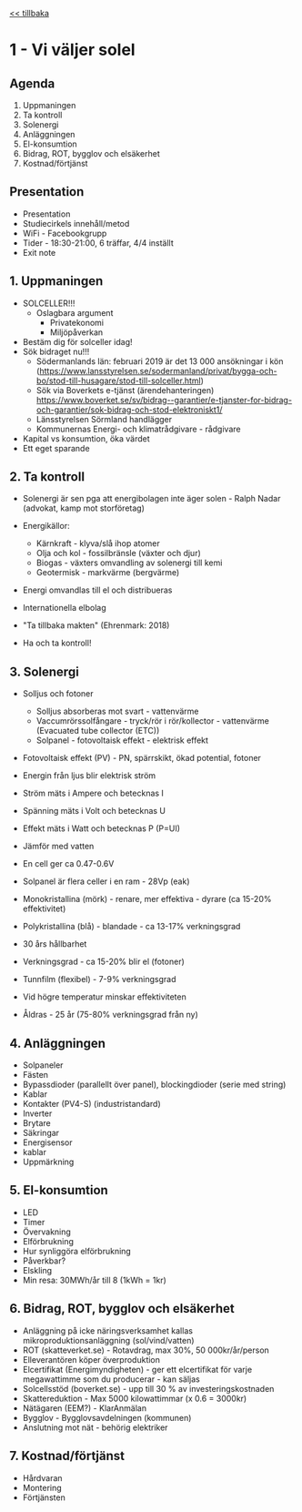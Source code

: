 <a href="README.md"><< tillbaka</a>
# 1 - Vi väljer solel

## Agenda

1. Uppmaningen
2. Ta kontroll
2. Solenergi
2. Anläggningen
2. El-konsumtion
2. Bidrag, ROT, bygglov och elsäkerhet
2. Kostnad/förtjänst

## Presentation
* Presentation 
* Studiecirkels innehåll/metod
* WiFi - Facebookgrupp
* Tider - 18:30-21:00, 6 träffar, 4/4 inställt
* Exit note

## 1. Uppmaningen
* SOLCELLER!!!
    - Oslagbara argument
        - Privatekonomi
        - Miljöpåverkan
* Bestäm dig för solceller idag!
* Sök bidraget nu!!!
    - Södermanlands län: februari 2019 är det 13 000 ansökningar i kön
      (https://www.lansstyrelsen.se/sodermanland/privat/bygga-och-bo/stod-till-husagare/stod-till-solceller.html)
    - Sök via Boverkets e-tjänst (ärendehanteringen)
      https://www.boverket.se/sv/bidrag--garantier/e-tjanster-for-bidrag-och-garantier/sok-bidrag-och-stod-elektroniskt1/
    - Länsstyrelsen Sörmland handlägger
    - Kommunernas Energi- och klimatrådgivare - rådgivare
* Kapital vs konsumtion, öka värdet
* Ett eget sparande

## 2. Ta kontroll
* Solenergi är sen pga att energibolagen inte äger solen - Ralph Nadar (advokat, kamp mot storföretag)
* Energikällor: 
    - Kärnkraft - klyva/slå ihop atomer
    - Olja och kol - fossilbränsle (växter och djur)
    - Biogas - växters omvandling av solenergi till kemi
    - Geotermisk - markvärme (bergvärme)
 
* Energi omvandlas till el och distribueras 
* Internationella elbolag
* "Ta tillbaka makten" (Ehrenmark: 2018)
* Ha och ta kontroll!
 
## 3. Solenergi
* Solljus och fotoner
    - Solljus absorberas mot svart - vattenvärme
    - Vaccumrörssolfångare - tryck/rör i rör/kollector - vattenvärme
      (Evacuated tube collector (ETC))
    - Solpanel - fotovoltaisk effekt - elektrisk effekt
    
* Fotovoltaisk effekt (PV) - PN, spärrskikt, ökad potential, fotoner
* Energin från ljus blir elektrisk ström
* Ström mäts i Ampere och betecknas I
* Spänning mäts i Volt och betecknas U
* Effekt mäts i Watt och betecknas P (P=UI)
* Jämför med vatten
* En cell ger ca 0.47-0.6V
* Solpanel är flera celler i en ram - 28Vp (eak)
* Monokristallina (mörk) - renare, mer effektiva - dyrare (ca 15-20% effektivitet)
* Polykristallina (blå) -  blandade - ca 13-17% verkningsgrad
* 30 års hållbarhet
* Verkningsgrad - ca 15-20% blir el (fotoner)
* Tunnfilm (flexibel) - 7-9% verkningsgrad
* Vid högre temperatur minskar effektiviteten
* Åldras - 25 år (75-80% verkningsgrad från ny)

## 4. Anläggningen
* Solpaneler
* Fästen
* Bypassdioder (parallellt över panel), blockingdioder (serie med string)
* Kablar
* Kontakter (PV4-S) (industristandard)
* Inverter
* Brytare
* Säkringar
* Energisensor
* kablar
* Uppmärkning

## 5. El-konsumtion
* LED
* Timer
* Övervakning
* Elförbrukning
* Hur synliggöra elförbrukning
* Påverkbar?
* Elskling
* Min resa: 30MWh/år till 8 (1kWh = 1kr)

## 6. Bidrag, ROT, bygglov och elsäkerhet
* Anläggning på icke näringsverksamhet kallas mikroproduktionsanläggning (sol/vind/vatten)
* ROT (skatteverket.se) - Rotavdrag, max 30%,	50 000kr/år/person
* Elleverantören köper överproduktion
* Elcertifikat (Energimyndigheten) - ger ett elcertifikat för varje megawattimme som du producerar - kan säljas
* Solcellsstöd (boverket.se) - upp till 30 % av investeringskostnaden 
* Skattereduktion - Max 5000 kilowattimmar (x 0.6 = 3000kr)
* Nätägaren (EEM?) - KlarAnmälan 
* Bygglov - Bygglovsavdelningen (kommunen)
* Anslutning mot nät - behörig elektriker

## 7. Kostnad/förtjänst
* Hårdvaran
* Montering
* Förtjänsten
